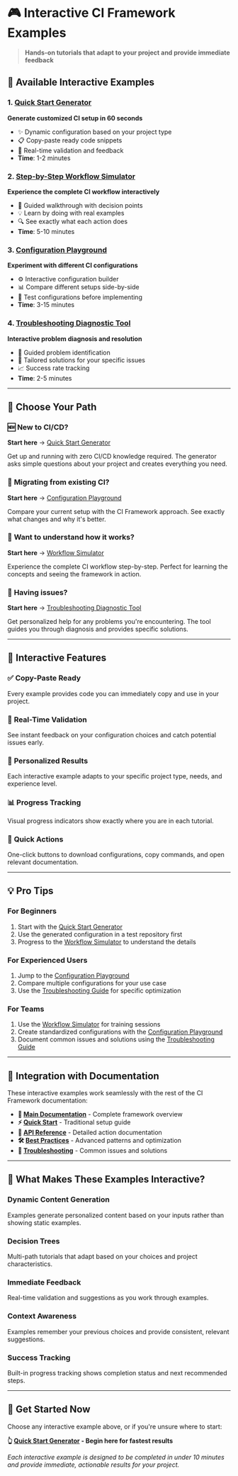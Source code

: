 # 🎮 Interactive CI Framework Examples

> **Hands-on tutorials that adapt to your project and provide immediate feedback**

## 🚀 Available Interactive Examples

### 1. [Quick Start Generator](./quick-start-generator.md)
**Generate customized CI setup in 60 seconds**
- ✨ Dynamic configuration based on your project type
- 📋 Copy-paste ready code snippets
- 🔄 Real-time validation and feedback
- **Time**: 1-2 minutes

### 2. [Step-by-Step Workflow Simulator](./workflow-simulator.md)
**Experience the complete CI workflow interactively**
- 🎯 Guided walkthrough with decision points
- 💡 Learn by doing with real examples
- 🔍 See exactly what each action does
- **Time**: 5-10 minutes

### 3. [Configuration Playground](./configuration-playground.md)
**Experiment with different CI configurations**
- ⚙️ Interactive configuration builder
- 📊 Compare different setups side-by-side
- 🧪 Test configurations before implementing
- **Time**: 3-15 minutes

### 4. [Troubleshooting Diagnostic Tool](./troubleshooting-guide.md)
**Interactive problem diagnosis and resolution**
- 🔧 Guided problem identification
- 💊 Tailored solutions for your specific issues
- 📈 Success rate tracking
- **Time**: 2-5 minutes

---

## 🎯 Choose Your Path

### 🆕 **New to CI/CD?**
**Start here** → [Quick Start Generator](./quick-start-generator.md)

Get up and running with zero CI/CD knowledge required. The generator asks simple questions about your project and creates everything you need.

### 🔄 **Migrating from existing CI?**
**Start here** → [Configuration Playground](./configuration-playground.md)

Compare your current setup with the CI Framework approach. See exactly what changes and why it's better.

### 🧠 **Want to understand how it works?**
**Start here** → [Workflow Simulator](./workflow-simulator.md)

Experience the complete CI workflow step-by-step. Perfect for learning the concepts and seeing the framework in action.

### 🐛 **Having issues?**
**Start here** → [Troubleshooting Diagnostic Tool](./troubleshooting-guide.md)

Get personalized help for any problems you're encountering. The tool guides you through diagnosis and provides specific solutions.

---

## 🌟 Interactive Features

### ✅ **Copy-Paste Ready**
Every example provides code you can immediately copy and use in your project.

### 🔄 **Real-Time Validation**
See instant feedback on your configuration choices and catch potential issues early.

### 🎯 **Personalized Results**
Each interactive example adapts to your specific project type, needs, and experience level.

### 📊 **Progress Tracking**
Visual progress indicators show exactly where you are in each tutorial.

### 🚀 **Quick Actions**
One-click buttons to download configurations, copy commands, and open relevant documentation.

---

## 💡 Pro Tips

### **For Beginners**
1. Start with the [Quick Start Generator](./quick-start-generator.md)
2. Use the generated configuration in a test repository first
3. Progress to the [Workflow Simulator](./workflow-simulator.md) to understand the details

### **For Experienced Users**
1. Jump to the [Configuration Playground](./configuration-playground.md)
2. Compare multiple configurations for your use case
3. Use the [Troubleshooting Guide](./troubleshooting-guide.md) for specific optimization

### **For Teams**
1. Use the [Workflow Simulator](./workflow-simulator.md) for training sessions
2. Create standardized configurations with the [Configuration Playground](./configuration-playground.md)
3. Document common issues and solutions using the [Troubleshooting Guide](./troubleshooting-guide.md)

---

## 🔗 Integration with Documentation

These interactive examples work seamlessly with the rest of the CI Framework documentation:

- **📖 [Main Documentation](../../README.md)** - Complete framework overview
- **⚡ [Quick Start](../quick-start.md)** - Traditional setup guide
- **🔧 [API Reference](../../api/README.md)** - Detailed action documentation
- **🛠️ [Best Practices](../../best-practices/README.md)** - Advanced patterns and optimization
- **🚨 [Troubleshooting](../../troubleshooting.md)** - Common issues and solutions

---

## 🎪 What Makes These Examples Interactive?

### **Dynamic Content Generation**
Examples generate personalized content based on your inputs rather than showing static examples.

### **Decision Trees**
Multi-path tutorials that adapt based on your choices and project characteristics.

### **Immediate Feedback**
Real-time validation and suggestions as you work through examples.

### **Context Awareness**
Examples remember your previous choices and provide consistent, relevant suggestions.

### **Success Tracking**
Built-in progress tracking shows completion status and next recommended steps.

---

## 🚀 Get Started Now

Choose any interactive example above, or if you're unsure where to start:

**👆 [Quick Start Generator](./quick-start-generator.md) - Begin here for fastest results**

*Each interactive example is designed to be completed in under 10 minutes and provide immediate, actionable results for your project.*